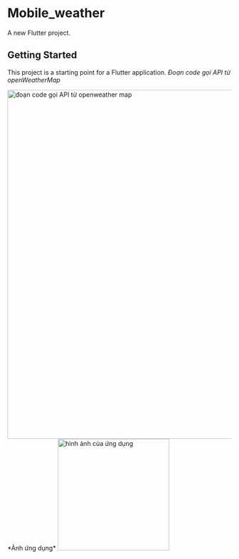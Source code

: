 # Mobile_weather

A new Flutter project.

## Getting Started

This project is a starting point for a Flutter application.  *Đoạn code gọi API từ openWeatherMap*

<img width="785" alt="đoạn code gọi API từ openweather map" src="https://user-images.githubusercontent.com/71497691/163807566-ee76fefe-9f5b-4850-8aee-6d4d1cd7a777.png">
  *Ảnh ứng dụng*
<img width="251" alt="hình ảnh của ứng dụng" src="https://user-images.githubusercontent.com/71497691/163807631-986ac57a-bf63-4f43-afc1-e59a10029b04.png">
